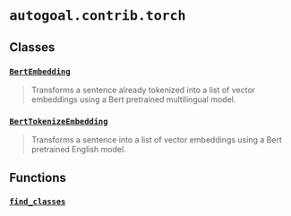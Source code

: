 # `autogoal.contrib.torch`

## Classes

### [`BertEmbedding`](../autogoal.contrib.torch.BertEmbedding)
> Transforms a sentence already tokenized into a list of vector embeddings using a Bert pretrained multilingual model.

### [`BertTokenizeEmbedding`](../autogoal.contrib.torch.BertTokenizeEmbedding)
> Transforms a sentence into a list of vector embeddings using a Bert pretrained English model.


## Functions

### [`find_classes`](../autogoal.contrib.torch.find_classes)
